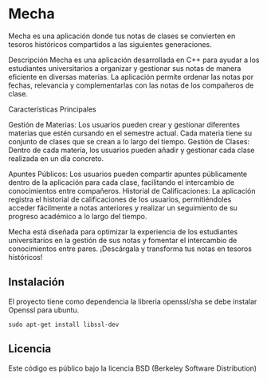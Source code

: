 # Mecha

Mecha es una aplicación donde tus notas de clases se convierten en tesoros históricos compartidos a las siguientes generaciones.

Descripción
Mecha es una aplicación desarrollada en C++ para ayudar a los estudiantes universitarios a organizar y gestionar sus notas de manera eficiente en diversas materias. La aplicación permite ordenar las notas por fechas, relevancia y complementarlas con las notas de los compañeros de clase.

Características Principales

Gestión de Materias: 
Los usuarios pueden crear y gestionar diferentes materias que estén cursando en el semestre actual. Cada materia tiene su conjunto de clases que se crean a lo largo del tiempo.
Gestión de Clases: Dentro de cada materia, los usuarios pueden añadir y gestionar cada clase realizada en un día concreto.

Apuntes Públicos:
Los usuarios pueden compartir apuntes públicamente dentro de la aplicación para cada clase, facilitando el intercambio de conocimientos entre compañeros.
Historial de Calificaciones: La aplicación registra el historial de calificaciones de los usuarios, permitiéndoles acceder fácilmente a notas anteriores y realizar un seguimiento de su progreso académico a lo largo del tiempo.

Mecha está diseñada para optimizar la experiencia de los estudiantes universitarios en la gestión de sus notas y fomentar el intercambio de conocimientos entre pares. ¡Descárgala y transforma tus notas en tesoros históricos!

## Instalación

El proyecto tiene como dependencia la libreria openssl/sha se debe instalar Openssl para ubuntu.

`sudo apt-get install libssl-dev`


## Licencia

Este código es público bajo la licencia BSD (Berkeley Software Distribution) 